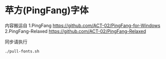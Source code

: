 # 苹方(PingFang)字体

内容搬运自
1.PingFang <https://github.com/ACT-02/PingFang-for-Windows>
2.PingFang-Relaxed <https://github.com/ACT-02/PingFang-Relaxed>

同步请执行
```shell
./pull-fonts.sh
```
